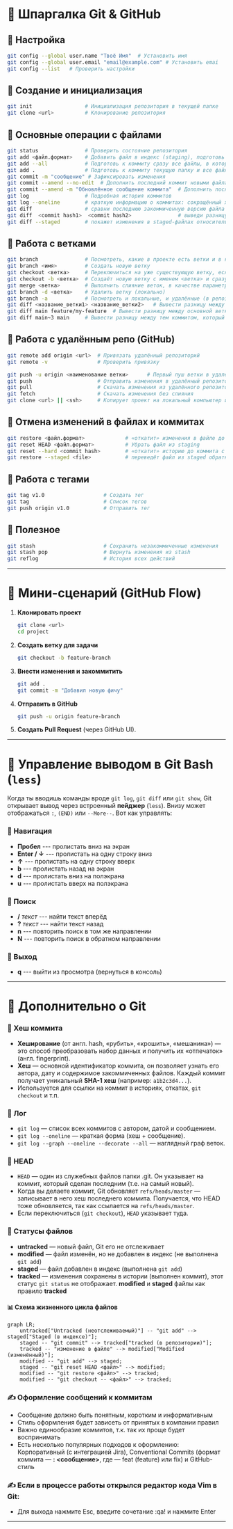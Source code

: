 # 📝 Шпаргалка Git & GitHub

## 🔹 Настройка

``` bash
git config --global user.name "Твоё Имя"  # Установить имя 
git config --global user.email "email@example.com" # Установить emai
git config --list   # Проверить настройки
```

## 🔹 Создание и инициализация

``` bash
git init                 # Инициализация репозитория в текущей папке
git clone <url>          # Клонирование репозитория
```

## 🔹 Основные операции с файлами

``` bash
git status               # Проверить состояние репозитория
git add <файл.формат>    # Добавить файл в индекс (staging), подготовь файл todo.txt к коммиту
git add --all            # Подготовь к коммиту сразу все файлы, в которых были изменения, и все новые файлы
git add .                # Подготовь к коммиту текущую папку и все файлы в ней.
git commit -m "сообщение" # Зафиксировать изменения
git commit --amend --no-edit  # Дополнить последний коммит новыми файлами, благодаря опции --no-edit сообщение к коммиту не изменится
git commit --amend -m "Обновлённое сообщение коммита"  # Дополнить последний коммит новыми файлами и изменить сообщение
git log                  # Подробная история коммитов
git log --oneline        # краткую информацию о коммитах: сокращённый хеш и сообщение
git diff                 # сравни последнюю закоммиченную версию файла с той, что находится в состоянии modified. 
git diff  <commit hash1>  <commit hash2>               # выведи разницу между двумя коммитами
git diff --staged        # покажет изменения в staged-файлах относительно последних закоммиченных версий.
```

## 🔹 Работа с ветками

``` bash
git branch               # Посмотреть, какие в проекте есть ветки и в какой из них вы сейчас находитесь
git branch <имя>         # Создать новую ветку
git checkout <ветка>     # Переключиться на уже существующую ветку, если такой ветки нет — будет ошибка 
git checkout -b <ветка>  # Создаёт новую ветку с именем <ветка> и сразу переключается на неё, если ветка с таким именем уже существует — будет ошибка
git merge <ветка>        # Выполнить слияние веток, в качестве параметра указывают название ветки, которую нужно влить в текущую
git branch -d <ветка>    # Удалить ветку (локально)
git branch -a            # Посмотреть и локальные, и удалённые (в репозитории на GitHub, GitLab) ветки
git diff <название_ветки1> <название_ветки2>   # Вывести разницу между двумя ветками, Git находит два коммита, на которые указывает каждая из веток, и сравнивает их
git diff main feature/my-feature  # Вывести разницу между основной веткой и веткой feature/my-feature
git diff main~3 main     # Вывести разницу между тем коммитом, который был три коммита назад, и текущим (последним или HEAD) с помощью "~" - суффикса навигации, нумерация с нуля как в массиве
```

## 🔹 Работа с удалённым репо (GitHub)

``` bash
git remote add origin <url>  # Привязать удалённый репозиторий
git remote -v                # Проверить привязку

git push -u origin <наименование ветки>      # Первый пуш ветки в удалённый репозиторий , после этой команды создаётся связь между веткой и удалённым репозиторием
git push                     # Отправить изменения в удалённый репозиторий 
git pull                     # Cкачать изменения из удалённого репозитория
git fetch                    # Скачать изменения без слияния
git clone <url> || <ssh>     # Копирует проект на локальный компьютер и автоматически связывает локальный репозиторий с удалённым
```

## 🔹 Отмена изменений в файлах и коммитах

``` bash
git restore <файл.формат>             # «откатит» изменения в файле до последней сохранённой (в коммите или в staging) версии
git reset HEAD <файл.формат>          # Убрать файл из staging
git reset --hard <commit hash>        # «откатит» историю до коммита с хешем <hash>. Более поздние коммиты потеряются!
git restore --staged <file>           # переведёт файл из staged обратно в modified или untracked
```

## 🔹 Работа с тегами

``` bash
git tag v1.0                   # Создать тег
git tag                        # Список тегов
git push origin v1.0           # Отправить тег
```

## 🔹 Полезное

``` bash
git stash                      # Сохранить незакоммиченные изменения
git stash pop                  # Вернуть изменения из stash
git reflog                     # История всех действий
```

------------------------------------------------------------------------

# 🚀 Мини-сценарий (GitHub Flow)

1.  **Клонировать проект**

    ``` bash
    git clone <url>
    cd project
    ```

2.  **Создать ветку для задачи**

    ``` bash
    git checkout -b feature-branch
    ```

3.  **Внести изменения и закоммитить**

    ``` bash
    git add .
    git commit -m "Добавил новую фичу"
    ```

4.  **Отправить в GitHub**

    ``` bash
    git push -u origin feature-branch
    ```

5.  **Создать Pull Request** (через GitHub UI).

------------------------------------------------------------------------

# 🔹 Управление выводом в Git Bash (`less`)

Когда ты вводишь команды вроде `git log`, `git diff` или `git show`, Git
открывает вывод через встроенный **пейджер** (`less`).
Внизу может отображаться `:`, `(END)` или `--More--`. Вот как управлять:

### 📜 Навигация

-   **Пробел** --- пролистать вниз на экран
-   **Enter / ↓** --- пролистать на одну строку вниз
-   **↑** --- пролистать на одну строку вверх
-   **b** --- пролистать назад на экран
-   **d** --- пролистать вниз на полэкрана
-   **u** --- пролистать вверх на полэкрана

### 🔎 Поиск

-   **/** *текст* --- найти текст вперёд
-   **?** *текст* --- найти текст назад
-   **n** --- повторить поиск в том же направлении
-   **N** --- повторить поиск в обратном направлении

### 🛑 Выход

-   **q** --- выйти из просмотра (вернуться в консоль)

------------------------------------------------------------------------

# 🔹 Дополнительно о Git

### 🧩 Хеш коммита

-   **Хеширование** (от англ. hash, «рубить», «крошить», «мешанина») — это способ преобразовать набор данных и получить их «отпечаток» (англ. fingerprint).
-   **Хеш** — основной идентификатор коммита, он позволяет узнать его автора, дату и содержимое закоммиченных файлов. Каждый коммит получает уникальный **SHA-1 хеш** (например:
    `a1b2c3d4...`).
-   Используется для ссылки на коммит в историях, откатах,
    `git checkout` и т.п.

### 📜 Лог

-   `git log` — список всех коммитов с автором, датой и сообщением.
-   `git log --oneline` — краткая форма (хеш + сообщение).
-   `git log --graph --oneline --decorate --all` — наглядный граф
    веток.

### 🎯 HEAD

-   `HEAD` —  один из служебных файлов папки .git. Он указывает на коммит, который сделан последним (т.е. на самый новый).
-   Когда вы делаете коммит, Git обновляет `refs/heads/master` — записывает в него хеш последнего коммита. Получается, что HEAD тоже обновляется, так как ссылается на `refs/heads/master`.
-   Если переключиться (`git checkout`), `HEAD` указывает туда.

### 📂 Статусы файлов

-   **untracked** — новый файл, Git его не отслеживает
-   **modified** — файл изменён, но не добавлен в индекс (не выполнена `git add`)
-   **staged** — файл добавлен в индекс (выполнена `git add`)
-   **tracked** — изменения сохранены в истории (выполнен коммит), этот статус `git status` не отображает. **modified** и **staged** файлы как правило **tracked**

#### 📊 Схема жизненного цикла файлов
```mermaid
graph LR;
    untracked["Untracked (неотслеживаемый)"] -- "git add" --> staged["Staged (в индексе)"];
    staged -- "git commit" --> tracked["tracked (в репозитории)"];
    tracked -- "изменение в файле" --> modified["Modified (изменённый)"];
    modified -- "git add" --> staged;
    staged -- "git reset HEAD <файл>" --> modified;
    modified -- "git restore <файл>" --> tracked;
    modified -- "git checkout -- <файл>" --> tracked;
```


### ✍️ Оформление сообщений к коммитам

-   Сообщение должно быть понятным, коротким и информативным
-   Стиль оформления будет зависеть от принятых в компании правил 
-   Важно единообразие коммитов, т.к. так их проще будет воспринимать 
-   Есть несколько популярных подходов к оформлению: Корпоративный (с интеграцией Jira), Conventional Commits (формат коммита — **<type>: <сообщение>**, где <type> — feat (feature) или fix) и GitHub-стиль


### ✍️ Если в процессе работы открылся редактор кода Vim в Git:
-   Для выхода нажмите Esc, введите сочетание :qa! и нажмите Enter


------------------------------------------------------------------------
